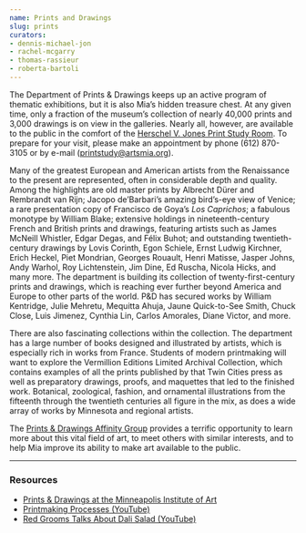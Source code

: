 ```yaml
---
name: Prints and Drawings
slug: prints
curators:
- dennis-michael-jon
- rachel-mcgarry
- thomas-rassieur
- roberta-bartoli
---
```


The Department of Prints &amp; Drawings keeps up an active program of thematic exhibitions, but it is also Mia’s hidden treasure chest. At any given time, only a fraction of the museum’s collection of nearly 40,000 prints and 3,000 drawings is on view in the galleries. Nearly all, however, are available to the public in the comfort of the <a href="http://new.artsmia.org/visit/study-rooms/">Herschel V. Jones Print Study Room</a>. To prepare for your visit, please make an appointment by phone (612) 870-3105 or by e-mail (<a href="mailto:printstudy@artsmia.org">printstudy@artsmia.org</a>).

Many of the greatest European and American artists from the Renaissance to the present are represented, often in considerable depth and quality. Among the highlights are old master prints by Albrecht Dürer and Rembrandt van Rijn; Jacopo de’Barbari’s amazing bird’s-eye view of Venice; a rare presentation copy of Francisco de Goya’s <em>Los Caprichos</em>; a fabulous monotype by William Blake; extensive holdings in nineteenth-century French and British prints and drawings, featuring artists such as James McNeill Whistler, Edgar Degas, and Félix Buhot; and outstanding twentieth-century drawings by Lovis Corinth, Egon Schiele, Ernst Ludwig Kirchner, Erich Heckel, Piet Mondrian, Georges Rouault, Henri Matisse, Jasper Johns, Andy Warhol, Roy Lichtenstein, Jim Dine, Ed Ruscha, Nicola Hicks, and many more. The department is building its collection of twenty-first-century prints and drawings, which is reaching ever further beyond America and Europe to other parts of the world. P&amp;D has secured works by William Kentridge, Julie Mehretu, Mequitta Ahuja, Jaune Quick-to-See Smith, Chuck Close, Luis Jimenez, Cynthia Lin, Carlos Amorales, Diane Victor, and more.

There are also fascinating collections within the collection. The department has a large number of books designed and illustrated by artists, which is especially rich in works from France. Students of modern printmaking will want to explore the Vermillion Editions Limited Archival Collection, which contains examples of all the prints published by that Twin Cities press as well as preparatory drawings, proofs, and maquettes that led to the finished work. Botanical, zoological, fashion, and ornamental illustrations from the fifteenth through the twentieth centuries all figure in the mix, as does a wide array of works by Minnesota and regional artists.

The <a href="http://new.artsmia.org/join-and-invest/affinity-groups/">Prints &amp; Drawings Affinity Group</a> provides a terrific opportunity to learn more about this vital field of art, to meet others with similar interests, and to help Mia improve its ability to make art available to the public.

---

### Resources

* [Prints & Drawings at the Minneapolis Institute of Art](http://artsmia.org/prints-drawings/)
* [Printmaking Processes (YouTube)](http://www.youtube.com/playlist?list=PL60EF8C723EACBBB7&feature=plcp)
* [Red Grooms Talks About Dali Salad (YouTube)](http://www.youtube.com/watch?v=T3kkjpWhhgU)
